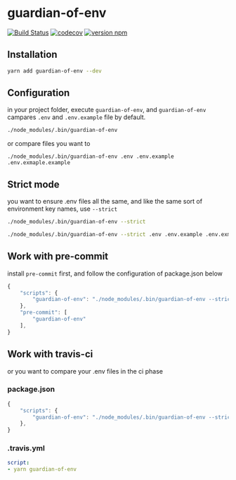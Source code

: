 # guardian-of-env
[![Build Status](https://travis-ci.org/hermeslin/guardian-of-env.svg?branch=master)](https://travis-ci.org/hermeslin/guardian-of-env)
[![codecov](https://codecov.io/gh/hermeslin/guardian-of-env/branch/master/graph/badge.svg)](https://codecov.io/gh/hermeslin/guardian-of-env)
[![version npm](https://img.shields.io/npm/v/guardian-of-env.svg?style=flat-square)](https://www.npmjs.com/package/guardian-of-env)

## Installation
```sh
yarn add guardian-of-env --dev
```

## Configuration
in your project folder, execute `guardian-of-env`, and  `guardian-of-env` campares `.env` and `.env.example` file by default.

```sh
./node_modules/.bin/guardian-of-env
```

or compare files you want to
```
./node_modules/.bin/guardian-of-env .env .env.example .env.exmaple.example
```

## Strict mode
you want to ensure .env files all the same, and like the same sort of environment key names, use `--strict`

```sh
./node_modules/.bin/guardian-of-env --strict
```

```sh
./node_modules/.bin/guardian-of-env --strict .env .env.example .env.exmaple.example
```

## Work with pre-commit
install `pre-commit` first, and follow the configuration of package.json below
```js
{
    "scripts": {
        "guardian-of-env": "./node_modules/.bin/guardian-of-env --strict"
    },
    "pre-commit": [
        "guardian-of-env"
    ],
}
```

## Work with travis-ci
or you want to compare your .env files in the ci phase

### package.json
```js
{
    "scripts": {
        "guardian-of-env": "./node_modules/.bin/guardian-of-env --strict .env .env.test"
    },
}
```

### .travis.yml
```yml
script:
- yarn guardian-of-env
```